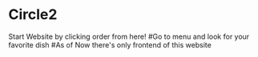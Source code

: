 # Circle2
 Start Website by clicking order from here!
#Go to menu and look for your favorite dish 
#As of Now there's only frontend of this website

